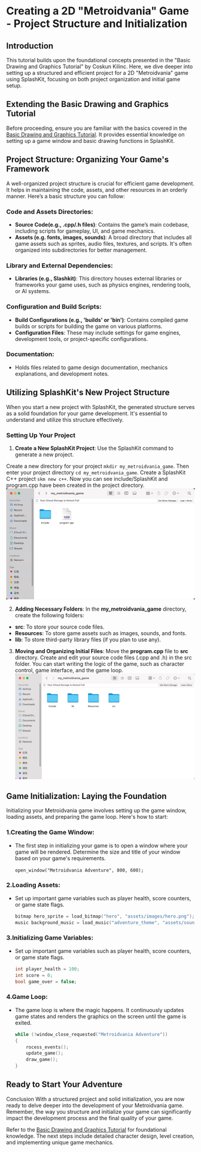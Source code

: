 # Creating a 2D "Metroidvania" Game - Project Structure and Initialization
## Introduction
This tutorial builds upon the foundational concepts presented in the "Basic Drawing and Graphics Tutorial" by Coskun Kilinc. Here, we dive deeper into setting up a structured and efficient project for a 2D "Metroidvania" game using SplashKit, focusing on both project organization and initial game setup.

## Extending the Basic Drawing and Graphics Tutorial
Before proceeding, ensure you are familiar with the basics covered in the [Basic Drawing and Graphics Tutorial](https://github.com/thoth-tech/SplashKit-Tutorial/blob/main/Tutorials/Creating%20a%202D%20Metroidvania%20Game%20Using%20Splashkit/2.%20Basic%20Drawing%20and%20Graphics.md). It provides essential knowledge on setting up a game window and basic drawing functions in SplashKit.

## Project Structure: Organizing Your Game's Framework
A well-organized project structure is crucial for efficient game development. It helps in maintaining the code, assets, and other resources in an orderly manner. Here’s a basic structure you can follow:

### Code and Assets Directories:
- **Source Code(e.g., .cpp/.h files)**: Contains the game’s main codebase, including scripts for gameplay, UI, and game mechanics.
- **Assets (e.g. fonts, images, sounds)**: A broad directory that includes all game assets such as sprites, audio files, textures, and scripts. It's often organized into subdirectories for better management.

### Library and External Dependencies:
- **Libraries (e.g., Slashkit)**: This directory houses external libraries or frameworks your game uses, such as physics engines, rendering tools, or AI systems.

### Configuration and Build Scripts:
- **Build Configurations (e.g., 'builds' or 'bin')**: Contains compiled game builds or scripts for building the game on various platforms.
- **Configuration Files**: These may include settings for game engines, development tools, or project-specific configurations.

### Documentation:
- Holds files related to game design documentation, mechanics explanations, and development notes.

## Utilizing SplashKit's New Project Structure
When you start a new project with SplashKit, the generated structure serves as a solid foundation for your game development. It's essential to understand and utilize this structure effectively.

### Setting Up Your Project
1. **Create a New SplashKit Project**: Use the SplashKit command to generate a new project.

Create a new directory for your project `mkdir my_metroidvania_game`. 
Then enter your project directory `cd my_metroidvania_game`.
Create a SplashKit C++ project `skm new c++`.
Now you can see include/SplashKit and program.cpp have been created in the project directory.
![Example of Create a New SplashKit Project1](images/Create%20a%20New%20SplashKit%20Project1.jpg)

2. **Adding Necessary Folders**: In the **my_metroidvania_game** directory, create the following folders:
- **src**: To store your source code files.
- **Resources**: To store game assets such as images, sounds, and fonts.
- **lib**: To store third-party library files (if you plan to use any).

3. **Moving and Organizing Initial Files**: Move the **program.cpp** file to **src** directory. Create and edit your source code files (.cpp and .h) in the src folder. You can start writing the logic of the game, such as character control, game interface, and the game loop.
![Example of Create a New SplashKit Project2](images/Create%20a%20New%20SplashKit%20Project2.jpg)

## Game Initialization: Laying the Foundation
Initializing your Metroidvania game involves setting up the game window, loading assets, and preparing the game loop. Here's how to start:

### 1.Creating the Game Window:
- The first step in initializing your game is to open a window where your game will be rendered. Determine the size and title of your window based on your game's requirements.

    `open_window("Metroidvania Adventure", 800, 600);`

### 2.Loading Assets:
- Set up important game variables such as player health, score counters, or game state flags.

    ```cpp
    bitmap hero_sprite = load_bitmap("hero", "assets/images/hero.png");
    music background_music = load_music("adventure_theme", "assets/sounds/theme.mp3");
    ```

### 3.Initializing Game Variables:
- Set up important game variables such as player health, score counters, or game state flags.

    ```cpp
    int player_health = 100;
    int score = 0;
    bool game_over = false; 
    ```

### 4.Game Loop:
- The game loop is where the magic happens. It continuously updates game states and renders the graphics on the screen until the game is exited.
    ```cpp
    while (!window_close_requested("Metroidvania Adventure"))
    {
        rocess_events();
        update_game();
        draw_game();
    }
    ```

## Ready to Start Your Adventure
Conclusion
With a structured project and solid initialization, you are now ready to delve deeper into the development of your Metroidvania game. Remember, the way you structure and initialize your game can significantly impact the development process and the final quality of your game.

Refer to the [Basic Drawing and Graphics Tutorial](https://github.com/thoth-tech/SplashKit-Tutorial/blob/main/Tutorials/Creating%20a%202D%20Metroidvania%20Game%20Using%20Splashkit/2.%20Basic%20Drawing%20and%20Graphics.md) for foundational knowledge. The next steps include detailed character design, level creation, and implementing unique game mechanics.